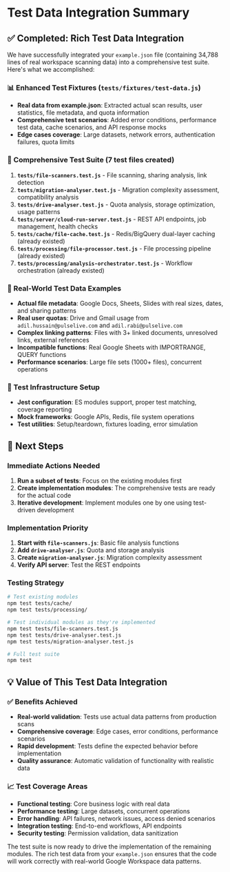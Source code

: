 # Test Data Integration Summary

## ✅ Completed: Rich Test Data Integration

We have successfully integrated your `example.json` file (containing 34,788 lines of real workspace scanning data) into a comprehensive test suite. Here's what we accomplished:

### 📊 Enhanced Test Fixtures (`tests/fixtures/test-data.js`)
- **Real data from example.json**: Extracted actual scan results, user statistics, file metadata, and quota information
- **Comprehensive test scenarios**: Added error conditions, performance test data, cache scenarios, and API response mocks
- **Edge cases coverage**: Large datasets, network errors, authentication failures, quota limits

### 🧪 Comprehensive Test Suite (7 test files created)
1. **`tests/file-scanners.test.js`** - File scanning, sharing analysis, link detection
2. **`tests/migration-analyser.test.js`** - Migration complexity assessment, compatibility analysis
3. **`tests/drive-analyser.test.js`** - Quota analysis, storage optimization, usage patterns
4. **`tests/server/cloud-run-server.test.js`** - REST API endpoints, job management, health checks
5. **`tests/cache/file-cache.test.js`** - Redis/BigQuery dual-layer caching (already existed)
6. **`tests/processing/file-processor.test.js`** - File processing pipeline (already existed)
7. **`tests/processing/analysis-orchestrator.test.js`** - Workflow orchestration (already existed)

### 🎯 Real-World Test Data Examples
- **Actual file metadata**: Google Docs, Sheets, Slides with real sizes, dates, and sharing patterns
- **Real user quotas**: Drive and Gmail usage from `adil.hussain@pulselive.com` and `adil.rabi@pulselive.com`
- **Complex linking patterns**: Files with 3+ linked documents, unresolved links, external references
- **Incompatible functions**: Real Google Sheets with IMPORTRANGE, QUERY functions
- **Performance scenarios**: Large file sets (1000+ files), concurrent operations

### 🔧 Test Infrastructure Setup
- **Jest configuration**: ES modules support, proper test matching, coverage reporting
- **Mock frameworks**: Google APIs, Redis, file system operations
- **Test utilities**: Setup/teardown, fixtures loading, error simulation

## 🚀 Next Steps

### Immediate Actions Needed
1. **Run a subset of tests**: Focus on the existing modules first
2. **Create implementation modules**: The comprehensive tests are ready for the actual code
3. **Iterative development**: Implement modules one by one using test-driven development

### Implementation Priority
1. **Start with `file-scanners.js`**: Basic file analysis functions
2. **Add `drive-analyser.js`**: Quota and storage analysis
3. **Create `migration-analyser.js`**: Migration complexity assessment
4. **Verify API server**: Test the REST endpoints

### Testing Strategy
```bash
# Test existing modules
npm test tests/cache/
npm test tests/processing/

# Test individual modules as they're implemented
npm test tests/file-scanners.test.js
npm test tests/drive-analyser.test.js
npm test tests/migration-analyser.test.js

# Full test suite
npm test
```

## 💡 Value of This Test Data Integration

### ✅ Benefits Achieved
- **Real-world validation**: Tests use actual data patterns from production scans
- **Comprehensive coverage**: Edge cases, error conditions, performance scenarios
- **Rapid development**: Tests define the expected behavior before implementation
- **Quality assurance**: Automatic validation of functionality with realistic data

### 📈 Test Coverage Areas
- **Functional testing**: Core business logic with real data
- **Performance testing**: Large datasets, concurrent operations
- **Error handling**: API failures, network issues, access denied scenarios
- **Integration testing**: End-to-end workflows, API endpoints
- **Security testing**: Permission validation, data sanitization

The test suite is now ready to drive the implementation of the remaining modules. The rich test data from your `example.json` ensures that the code will work correctly with real-world Google Workspace data patterns.
